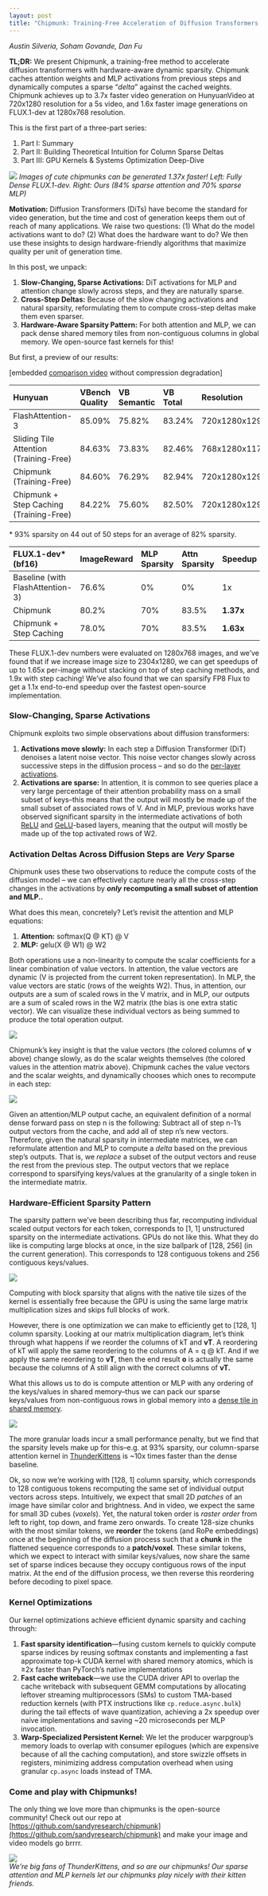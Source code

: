 ```yaml
---
layout: post
title: "Chipmunk: Training-Free Acceleration of Diffusion Transformers with Dynamic Column-Sparse Deltas (Part I)"
---
```


*Austin Silveria, Soham Govande, Dan Fu*

**TL;DR:** We present Chipmunk, a training-free method to accelerate diffusion transformers with hardware-aware dynamic sparsity.  Chipmunk caches attention weights and MLP activations from previous steps and dynamically computes a sparse “*delta*” against the cached weights. Chipmunk achieves up to 3.7x faster video generation on HunyuanVideo at 720x1280 resolution for a 5s video, and 1.6x faster image generations on FLUX.1-dev at 1280x768 resolution.

This is the first part of a three-part series:
1. Part I: Summary
2. Part II: Building Theoretical Intuition for Column Sparse Deltas
2. Part III: GPU Kernels & Systems Optimization Deep-Dive

![][comparison]
*Images of cute chipmunks can be generated 1.37x faster\! Left: Fully Dense FLUX.1-dev. Right: Ours (84% sparse attention and 70% sparse MLP)*

**Motivation:** Diffusion Transformers (DiTs) have become the standard for video generation, but the time and cost of generation keeps them out of reach of many applications. We raise two questions: (1) What do the model activations want to do? (2) What does the hardware want to do? We then use these insights to design hardware-friendly algorithms that maximize quality per unit of generation time.

In this post, we unpack:

1. **Slow-Changing, Sparse Activations:** DiT activations for MLP and attention change slowly across steps, and they are naturally sparse.  
2. **Cross-Step Deltas:** Because of the slow changing activations and natural sparsity, reformulating them to compute cross-step deltas make them even sparser.  
3. **Hardware-Aware Sparsity Pattern:** For both attention and MLP, we can pack dense shared memory tiles from non-contiguous columns in global memory. We open-source fast kernels for this\!

But first, a preview of our results:

\[embedded [comparison video](https://drive.google.com/file/d/1X-5MPf4t-AQPGAozfQq4OwsAWt1jALQG/view?usp=sharing) without compression degradation\]

| Hunyuan | VBench Quality | VB Semantic | VB Total | Resolution | Sparsity | Latency | Speedup |
| :---- | :---- | :---- | :---- | :---- | :---- | :---- | :---- |
| FlashAttention-3 | 85.09% | 75.82% | 83.24% | 720x1280x129 | 0% | 1030s | 1x |
| Sliding Tile Attention (Training-Free) | 84.63% | 73.83% | 82.46% | 768x1280x117 | 58% | 945s \-\> 527s | 1.79x |
| Chipmunk (Training-Free) | 84.60% | 76.29% | 82.94% | 720x1280x129 | 82% \* | 1030s \-\> 477s | 2.16x |
| Chipmunk \+ Step Caching (Training-Free) | 84.22% | 75.60% | 82.50% | 720x1280x129 | 87% | 1030s \-\> 277s | 3.72x |

 \* 93% sparsity on 44 out of 50 steps for an average of 82% sparsity.

| FLUX.1-dev\* (bf16) | ImageReward | MLP Sparsity | Attn Sparsity | Speedup |
| :---- | :---- | :---- | :---- | :---- |
| Baseline (with FlashAttention-3) | 76.6% | 0% | 0% | 1x |
| Chipmunk | 80.2%	 | 70% | 83.5% | **1.37x** |
| Chipmunk \+ Step Caching | 78.0% | 70% | 83.5% | **1.63x** |

These FLUX.1-dev numbers were evaluated on 1280x768 images, and we’ve found that if we increase image size to 2304x1280, we can get speedups of up to 1.65x per-image without stacking on top of step caching methods, and 1.9x with step caching\! We’ve also found that we can sparsify FP8 Flux to get a 1.1x end-to-end speedup over the fastest open-source implementation.

### Slow-Changing, Sparse Activations

Chipmunk exploits two simple observations about diffusion transformers:

1. **Activations move slowly:** In each step a Diffusion Transformer (DiT) denoises a latent noise vector. This noise vector changes slowly across successive steps in the diffusion process – and so do the [per-layer](https://arxiv.org/abs/2411.02397) [activations](https://arxiv.org/abs/2410.05317).  
2. **Activations are sparse:** In attention, it is common to see queries place a very large percentage of their attention probability mass on a small subset of keys–this means that the output will mostly be made up of the small subset of associated rows of V. And in MLP, previous works have observed significant sparsity in the intermediate activations of both [ReLU](https://arxiv.org/abs/2210.06313) and [GeLU](https://arxiv.org/abs/2408.14690)\-based layers, meaning that the output will mostly be made up of the top activated rows of W2.

### Activation Deltas Across Diffusion Steps are *Very* Sparse

Chipmunk uses these two observations to reduce the compute costs of the diffusion model – we can effectively capture nearly all the cross-step changes in the activations by ***only*** **recomputing a small subset of attention and MLP..** 

What does this mean, concretely? Let’s revisit the attention and MLP equations:

1. **Attention:**  softmax(Q @ KT)  @ V  
2. **MLP:**                 gelu(X  @ W1) @ W2

Both operations use a non-linearity to compute the scalar coefficients for a linear combination of value vectors. In attention, the value vectors are dynamic (V is projected from the current token representation). In MLP, the value vectors are static (rows of the weights W2). Thus, in attention, our outputs are a sum of scaled rows in the V matrix, and in MLP, our outputs are a sum of scaled rows in the W2 matrix (the bias is one extra static vector). We can visualize these individual vectors as being summed to produce the total operation output.

![][sum]

Chipmunk’s key insight is that the value vectors (the colored columns of **v** above) change slowly, as do the scalar weights themselves (the colored values in the attention matrix above). Chipmunk caches the value vectors and the scalar weights, and dynamically chooses which ones to recompute in each step:

![][cache]

Given an attention/MLP output cache, an equivalent definition of a normal dense forward pass on step n is the following: Subtract all of step n-1’s output vectors from the cache, and add all of step n’s new vectors. Therefore, given the natural sparsity in intermediate matrices, we can reformulate attention and MLP to compute a *delta* based on the previous step’s outputs. That is, we *replace* a subset of the output vectors and reuse the rest from the previous step. The output vectors that we replace correspond to sparsifying keys/values at the granularity of a single token in the intermediate matrix.

### Hardware-Efficient Sparsity Pattern

The sparsity pattern we’ve been describing thus far, recomputing individual scaled output vectors for each token, corresponds to \[1, 1\] unstructured sparsity on the intermediate activations. GPUs do not like this. What they do like is computing large blocks at once, in the size ballpark of \[128, 256\] (in the current generation). This corresponds to 128 contiguous tokens and 256 contiguous keys/values.

![][tiles]

Computing with block sparsity that aligns with the native tile sizes of the kernel is essentially free because the GPU is using the same large matrix multiplication sizes and skips full blocks of work.

However, there is one optimization we can make to efficiently get to \[128, 1\] column sparsity. Looking at our matrix multiplication diagram, let’s think through what happens if we reorder the columns of kT and **vT**. A reordering of kT will apply the same reordering to the columns of A \= q @ kT. And if we apply the same reordering to **vT**, then the end result **o** is actually the same because the columns of A still align with the correct columns of **vT.**

What this allows us to do is compute attention or MLP with any ordering of the keys/values in shared memory–thus we can pack our sparse keys/values from non-contiguous rows in global memory into a [dense tile in shared memory](https://arxiv.org/abs/2301.10936).

![][sram]

The more granular loads incur a small performance penalty, but we find that the sparsity levels make up for this–e.g. at 93% sparsity, our column-sparse attention kernel in [ThunderKittens](https://github.com/HazyResearch/ThunderKittens) is \~10x times faster than the dense baseline.

Ok, so now we’re working with \[128, 1\] column sparsity, which corresponds to 128 contiguous tokens recomputing the same set of individual output vectors across steps. Intuitively, we expect that small 2D *patches* of an image have similar color and brightness. And in video, we expect the same for small 3D cubes (*voxels*). Yet, the natural token order is *raster order* from left to right, top down, and frame zero onwards. To create 128-size chunks with the most similar tokens, we **reorder** the tokens (and RoPe embeddings) once at the beginning of the diffusion process such that a **chunk** in the flattened sequence corresponds to a **patch/voxel**. These similar tokens, which we expect to interact with similar keys/values, now share the same set of sparse indices because they occupy contiguous rows of the input matrix. At the end of the diffusion process, we then reverse this reordering before decoding to pixel space.

### Kernel Optimizations

Our kernel optimizations achieve efficient dynamic sparsity and caching through:

1. **Fast sparsity identification**—fusing custom kernels to quickly compute sparse indices by reusing softmax constants and implementing a fast approximate top-k CUDA kernel with shared memory atomics, which is ≥2x faster than PyTorch’s native implementations  
2. **Fast cache writeback**—we use the CUDA driver API to overlap the cache writeback with subsequent GEMM computations by allocating leftover streaming multiprocessors (SMs) to custom TMA-based reduction kernels (with PTX instructions like `cp.reduce.async.bulk`) during the tail effects of wave quantization, achieving a 2x speedup over naive implementations and saving \~20 microseconds per MLP invocation.  
3. **Warp-Specialized Persistent Kernel:** We let the producer warpgroup’s memory loads to overlap with consumer epilogues (which are expensive because of all the caching computation), and store swizzle offsets in registers, minimizing address computation overhead when using granular `cp.async` loads instead of TMA.

### Come and play with Chipmunks\!

The only thing we love more than chipmunks is the open-source community\! Check out our repo at [https://github.com/sandyresearch/chipmunk](https://github.com/sandyresearch/chipmunk) and make your image and video models go brrrr. 

![][kittens]  
*We’re big fans of ThunderKittens, and so are our chipmunks\! Our sparse attention and MLP kernels let our chipmunks play nicely with their kitten friends.*


[comparison]: images/chipmunk/comparison.png
[sum]: images/chipmunk/sum.png
[cache]: images/chipmunk/cache.png
[tiles]: images/chipmunk/tiles.png
[sram]: images/chipmunk/sram.png
[kittens]: images/chipmunk/kittens.png